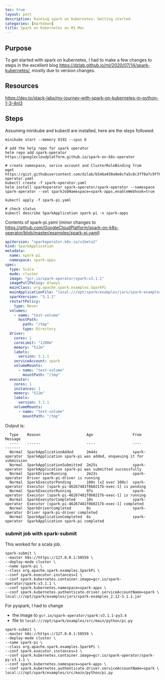 ```yaml
---
toc: true
layout: post
description: Running spark on kubernetes: Getting started
categories: [markdown]
title: Spark on Kubernetes on M1 Mac
---
```

## Purpose
To get started with spark on kubernetes, I had to make a few changes to steps in the excellent blog 
https://dzlab.github.io/ml/2020/07/14/spark-kubernetes/, mostly due to version changes. 

## Resources
https://dev.to/stack-labs/my-journey-with-spark-on-kubernetes-in-python-1-3-4nl3

## Steps
Assuming minikube and kubectl are installed, here are the steps followed:

```shell
minikube start --memory 8192 --cpus 6

# add the help repo for spark operator
helm repo add spark-operator https://googlecloudplatform.github.io/spark-on-k8s-operator

# create namespace, serice account and ClusterRoleBinding from 
wget https://gist.githubusercontent.com/dzlab/b546a450a9e8cfa5c8c3ff0a7c9ff091/raw/a7487fe13f96c0a5ad576aad8548c342e9781994/spark-operator.yaml
kubectl create -f spark-operator.yaml
helm install sparkoperator spark-operator/spark-operator --namespace spark-operator --set sparkJobNamespace=spark-apps,enableWebhook=true

kubectl apply -f spark-pi.yaml

# check status
kubectl describe SparkApplication spark-pi -n spark-apps
```

Contents of spark-pi.yaml (minor changes to https://github.com/GoogleCloudPlatform/spark-on-k8s-operator/blob/master/examples/spark-pi.yaml)

```yaml
apiVersion: "sparkoperator.k8s.io/v1beta2"
kind: SparkApplication
metadata:
  name: spark-pi
  namespace: spark-apps
spec:
  type: Scala
  mode: cluster
  image: "gcr.io/spark-operator/spark:v3.1.1"
  imagePullPolicy: Always
  mainClass: org.apache.spark.examples.SparkPi
  mainApplicationFile: "local:///opt/spark/examples/jars/spark-examples_2.12-3.1.1.jar"
  sparkVersion: "3.1.1"
  restartPolicy:
    type: Never
  volumes:
    - name: "test-volume"
      hostPath:
        path: "/tmp"
        type: Directory
  driver:
    cores: 1
    coreLimit: "1200m"
    memory: "512m"
    labels:
      version: 3.1.1
    serviceAccount: spark
    volumeMounts:
      - name: "test-volume"
        mountPath: "/tmp"
  executor:
    cores: 1
    instances: 1
    memory: "512m"
    labels:
      version: 3.1.1
    volumeMounts:
      - name: "test-volume"
        mountPath: "/tmp"
```

Output is:

```shell
  Type    Reason                     Age                  From            Message
  ----    ------                     ----                 ----            -------
  Normal  SparkApplicationAdded      2m44s                spark-operator  SparkApplication spark-pi was added, enqueuing it for submission
  Normal  SparkApplicationSubmitted  2m25s                spark-operator  SparkApplication spark-pi was submitted successfully
  Normal  SparkDriverRunning         2m23s                spark-operator  Driver spark-pi-driver is running
  Normal  SparkExecutorPending       100s (x2 over 100s)  spark-operator  Executor [spark-pi-46267481f0b0217b-exec-1] is pending
  Normal  SparkExecutorRunning       97s                  spark-operator  Executor [spark-pi-46267481f0b0217b-exec-1] is running
  Normal  SparkExecutorCompleted     10s                  spark-operator  Executor [spark-pi-46267481f0b0217b-exec-1] completed
  Normal  SparkDriverCompleted       8s                   spark-operator  Driver spark-pi-driver completed
  Normal  SparkApplicationCompleted  8s                   spark-operator  SparkApplication spark-pi completed
```

### submit job with spark-submit
This worked for a scala job. 

```shell
spark-submit \
--master k8s://https://127.0.0.1:50559 \
--deploy-mode cluster \
--name spark-pi \
--class org.apache.spark.examples.SparkPi \
--conf spark.executor.instances=1 \
--conf spark.kubernetes.container.image=gcr.io/spark-operator/spark:v3.1.1 \
--conf spark.kubernetes.namespace=spark-apps \
--conf spark.kubernetes.authenticate.driver.serviceAccountName=spark \
local:///opt/spark/examples/jars/spark-examples_2.12-3.1.1.jar
```

For pyspark, I had to change 
  - the image to `gcr.io/spark-operator/spark:v3.1.1-py3.6`
  - file to `local:///opt/spark/examples/src/main/python/pi.py`

```shell
spark-submit \
--master k8s://https://127.0.0.1:50559 \
--deploy-mode cluster \
--name spark-pi \
--class org.apache.spark.examples.SparkPi \
--conf spark.executor.instances=1 \
--conf spark.kubernetes.container.image=gcr.io/spark-operator/spark-py:v3.1.1 \
--conf spark.kubernetes.namespace=spark-apps \
--conf spark.kubernetes.authenticate.driver.serviceAccountName=spark \
local:///opt/spark/examples/src/main/python/pi.py
```



